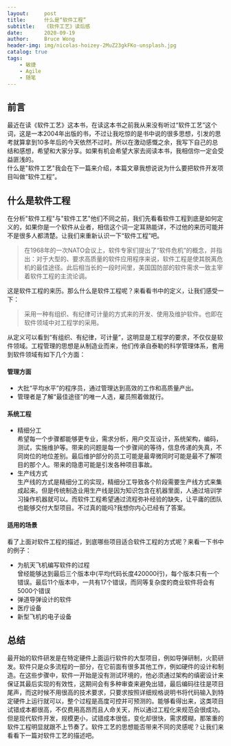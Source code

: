 ```yaml
---
layout:     post
title:      什么是“软件工程”
subtitle:   《软件工艺》读后感
date:       2020-09-19
author:     Bruce Wong
header-img: img/nicolas-hoizey-2MuZ23gkFKo-unsplash.jpg  
catalog: true
tags:
    - 敏捷
    - Agile
    - 随笔
---
```

## 前言
最近在读《软件工艺》这本书，在读这本书之前我从来没有听过“软件工艺”这个词，这是一本2004年出版的书，不过让我吃惊的是书中说的很多思想，引发的思考就算拿到10多年后的今天依然不过时。所以在激动感慨之余，我写下自己的总结和感想，希望和大家分享。如果有机会希望大家去阅读本书，我相信你一定会受益匪浅的。  
什么是"软件工艺"我会在下一篇来介绍，本篇文章我想说说为什么要把软件开发项目叫做“软件工程”。

## 什么是软件工程
在分析"软件工程"与"软件工艺"他们不同之前，我们先看看软件工程到底是如何定义的，如果你是一个软件从业者，相信这个词一定耳熟能详，不过他的来历可能并不是很多人都清楚。让我们来重新认识一下“软件工程”吧。
> 在1968年的一次NATO会议上，软件专家们提出了“软件危机”的概念，并指出：对于大型的、要求高质量的软件应用程序来说，软件工程是使其脱离危机的最佳途径。此后相当长的一段时间里，美国国防部的软件需求一致主宰着软件工程的主流论调。

这是软件工程的来历。那么什么是软件工程呢？来看看书中的定义，让我们感受一下：
> 采用一种有组织、有纪律可计量的方式来的开发、使用及维护软件。也即在软件领域中对工程学的采用。  

从定义可以看到“有组织、有纪律，可计量”，这明显是工程学的要求，不仅仅是软件领域。工程管理的思想是从制造业而来，他们传承自泰勒的科学管理体系，套用到软件领域有如下几个方面：

#### 管理方面  
- 大批“平均水平”的程序员，通过管理达到高效的工作和高质量产出。
- 管理者是了解“最佳途径”的唯一人选，雇员照着做就行。

#### 系统工程  
- 精细分工  
    希望每一个步骤都能够更专业，需求分析，用户交互设计，系统架构，编码，测试，实施维护等。带来的问题是每一个步骤间的等待，信息传递的失真，不同岗位的地位差别。最后维护部分的员工可能是最卑微同时可能是最不了解项目的那个人。带来的隐患可能是引发各种项目事故。
- 生产线方式  
    生产线的方式是精细分工的实现，精细分工导致各个阶段需要生产线方式来集成起来。但是传统制造业用生产线是因为知识包含在机器里面，人通过培训学习操作机器就可以。而软件工程希望通过流程弥补经验的缺失，让平庸的团队也能够交付大型项目。不过真的能吗?我想你内心已经有了答案。

#### 适用的场景  
看了上面对软件工程的描述，到底哪些项目适合软件工程的方式呢？来看一下书中的例子：
- 为航天飞机编写软件的过程  
    曾经能够达到最后三个版本中(平均代码长度420000行)，每个版本只有一个错误。最后11个版本中，一共有17个错误，而同等复杂度的商业软件将会有5000个错误
- 弹道导弹设计的软件
- 医疗设备
- 新型飞机的电子设备

## 总结

最开始的软件研发是在特定硬件上面运行软件的大型项目，例如导弹研制，火箭研发。软件只是众多流程的一部分，在它前面有很多其他工作，例如硬件的设计和制造。在这些步骤中，软件一开始是没有测试环境的，他必须通过架构的缜密设计来保证其最后实现的有效性，这期间会有多种审查来避免出错，最后编码往往是项目尾声，而这时候不用很高的技术要求，只要求按照详细规格说明书将代码输入到特定硬件上运行就可以，整个过程是高度可控并可预测的。能够看得出来，这类项目试错成本都很高，不仅费用高昂而且人命关天，所以通过工程化来规范会很成功。但是现代软件开发，规模更小，试错成本很低，变化却很快，需求模糊，那笨重的软件工程明显就跟不上节奏了。软件工艺的思想能否带来不同的灵感呢？让我们来看看下一篇对软件工艺的描述吧。

